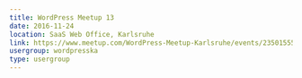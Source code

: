 ```yaml
---
title: WordPress Meetup 13
date: 2016-11-24
location: SaaS Web Office, Karlsruhe
link: https://www.meetup.com/WordPress-Meetup-Karlsruhe/events/235015551/
usergroup: wordpresska
type: usergroup
---
```

